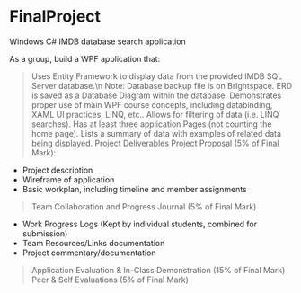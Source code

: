 # FinalProject
Windows C# IMDB database search application

As a group, build a WPF application that:
> Uses Entity Framework to display data from the provided IMDB SQL Server database.\n
> Note: Database backup file is on Brightspace. ERD is saved as a Database Diagram within the
database.
> Demonstrates proper use of main WPF course concepts, including databinding, XAML UI
practices, LINQ, etc..
> Allows for filtering of data (i.e. LINQ searches).
> Has at least three application Pages (not counting the home page).
> Lists a summary of data with examples of related data being displayed.
Project Deliverables
> Project Proposal (5% of Final Mark):
* Project description
* Wireframe of application
* Basic workplan, including timeline and member assignments
> Team Collaboration and Progress Journal (5% of Final Mark)
* Work Progress Logs (Kept by individual students, combined for submission)
* Team Resources/Links documentation
* Project commentary/documentation
> Application Evaluation & In-Class Demonstration (15% of Final Mark)
> Peer & Self Evaluations (5% of Final Mark)
